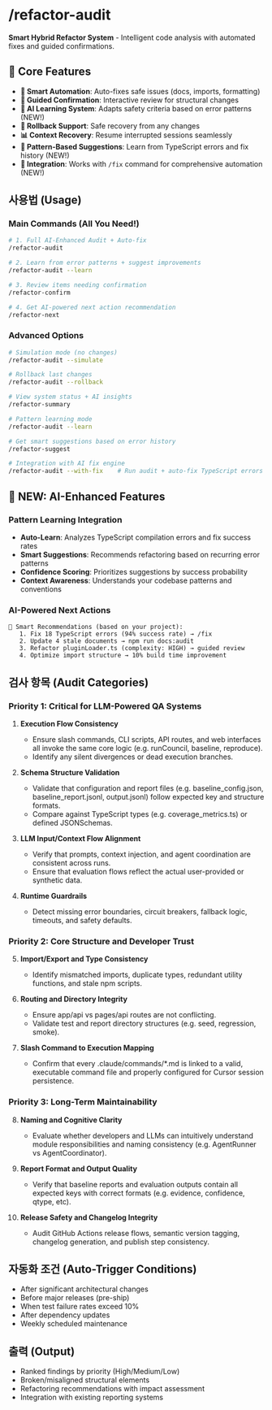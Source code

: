 # /refactor-audit

**Smart Hybrid Refactor System** - Intelligent code analysis with automated fixes and guided confirmations.

## 🎯 Core Features

- **🤖 Smart Automation**: Auto-fixes safe issues (docs, imports, formatting)
- **🔶 Guided Confirmation**: Interactive review for structural changes
- **🧠 AI Learning System**: Adapts safety criteria based on error patterns (NEW!)
- **🔄 Rollback Support**: Safe recovery from any changes
- **📊 Context Recovery**: Resume interrupted sessions seamlessly
- **🎯 Pattern-Based Suggestions**: Learn from TypeScript errors and fix history (NEW!)
- **🔗 Integration**: Works with `/fix` command for comprehensive automation (NEW!)

## 사용법 (Usage)

### Main Commands (All You Need!)

```bash
# 1. Full AI-Enhanced Audit + Auto-fix
/refactor-audit

# 2. Learn from error patterns + suggest improvements
/refactor-audit --learn

# 3. Review items needing confirmation
/refactor-confirm

# 4. Get AI-powered next action recommendation
/refactor-next
```

### Advanced Options

```bash
# Simulation mode (no changes)
/refactor-audit --simulate

# Rollback last changes
/refactor-audit --rollback

# View system status + AI insights
/refactor-summary

# Pattern learning mode
/refactor-audit --learn

# Get smart suggestions based on error history
/refactor-suggest

# Integration with AI fix engine
/refactor-audit --with-fix    # Run audit + auto-fix TypeScript errors
```

## 🧠 NEW: AI-Enhanced Features

### Pattern Learning Integration

- **Auto-Learn**: Analyzes TypeScript compilation errors and fix success rates
- **Smart Suggestions**: Recommends refactoring based on recurring error patterns
- **Confidence Scoring**: Prioritizes suggestions by success probability
- **Context Awareness**: Understands your codebase patterns and conventions

### AI-Powered Next Actions

```
🎯 Smart Recommendations (based on your project):
   1. Fix 18 TypeScript errors (94% success rate) → /fix
   2. Update 4 stale documents → npm run docs:audit
   3. Refactor pluginLoader.ts (complexity: HIGH) → guided review
   4. Optimize import structure → 10% build time improvement
```

## 검사 항목 (Audit Categories)

### Priority 1: Critical for LLM-Powered QA Systems

1. **Execution Flow Consistency**
   - Ensure slash commands, CLI scripts, API routes, and web interfaces all invoke the same core logic (e.g. runCouncil, baseline, reproduce).
   - Identify any silent divergences or dead execution branches.

2. **Schema Structure Validation**
   - Validate that configuration and report files (e.g. baseline_config.json, baseline_report.jsonl, output.jsonl) follow expected key and structure formats.
   - Compare against TypeScript types (e.g. coverage_metrics.ts) or defined JSONSchemas.

3. **LLM Input/Context Flow Alignment**
   - Verify that prompts, context injection, and agent coordination are consistent across runs.
   - Ensure that evaluation flows reflect the actual user-provided or synthetic data.

4. **Runtime Guardrails**
   - Detect missing error boundaries, circuit breakers, fallback logic, timeouts, and safety defaults.

### Priority 2: Core Structure and Developer Trust

5. **Import/Export and Type Consistency**
   - Identify mismatched imports, duplicate types, redundant utility functions, and stale npm scripts.

6. **Routing and Directory Integrity**
   - Ensure app/api vs pages/api routes are not conflicting.
   - Validate test and report directory structures (e.g. seed, regression, smoke).

7. **Slash Command to Execution Mapping**
   - Confirm that every .claude/commands/\*.md is linked to a valid, executable command file and properly configured for Cursor session persistence.

### Priority 3: Long-Term Maintainability

8. **Naming and Cognitive Clarity**
   - Evaluate whether developers and LLMs can intuitively understand module responsibilities and naming consistency (e.g. AgentRunner vs AgentCoordinator).

9. **Report Format and Output Quality**
   - Verify that baseline reports and evaluation outputs contain all expected keys with correct formats (e.g. evidence, confidence, qtype, etc).

10. **Release Safety and Changelog Integrity**
    - Audit GitHub Actions release flows, semantic version tagging, changelog generation, and publish step consistency.

## 자동화 조건 (Auto-Trigger Conditions)

- After significant architectural changes
- Before major releases (pre-ship)
- When test failure rates exceed 10%
- After dependency updates
- Weekly scheduled maintenance

## 출력 (Output)

- Ranked findings by priority (High/Medium/Low)
- Broken/misaligned structural elements
- Refactoring recommendations with impact assessment
- Integration with existing reporting systems
